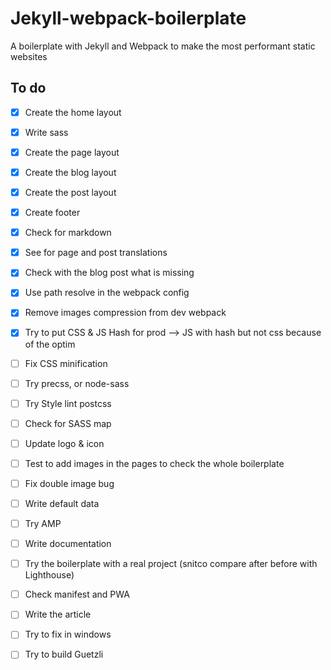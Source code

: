 # Jekyll-webpack-boilerplate
A boilerplate with Jekyll and Webpack to make the most performant static websites

## To do
- [x] Create the home layout
- [x] Write sass
- [x] Create the page layout
- [x] Create the blog layout
- [x] Create the post layout
- [x] Create footer
- [x] Check for markdown
- [x] See for page and post translations
- [x] Check with the blog post what is missing
- [x] Use path resolve in the webpack config
- [x] Remove images compression from dev webpack
- [x] Try to put CSS & JS Hash for prod --> JS with hash but not css because of the optim
- [ ] Fix CSS minification

- [ ] Try precss, or node-sass
- [ ] Try Style lint postcss
- [ ] Check for SASS map

- [ ] Update logo & icon
- [ ] Test to add images in the pages to check the whole boilerplate
- [ ] Fix double image bug

- [ ] Write default data
- [ ] Try AMP

- [ ] Write documentation

- [ ] Try the boilerplate with a real project (snitco compare after before with Lighthouse)
- [ ] Check manifest and PWA

- [ ] Write the article
- [ ] Try to fix in windows
- [ ] Try to build Guetzli
